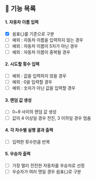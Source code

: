 ## 🚗 기능 목록

#### 1. 자동차 이름 입력

- [x] 쉼표(,)를 기준으로 구분
- [ ] 예외 : 자동차 이름을 입력하지 않는 경우
- [ ] 예외 : 자동차 이름이 5자가 아닌 경우
- [ ] 예외 : 자동차 이름이 중복될 경우

#### 2. 시도할 횟수 입력

- [ ] 예외 : 값을 입력하지 않을 경우
- [ ] 예외 : 0을 입력할 경우
- [ ] 예외 : 숫자가 아닌 값을 입력할 경우

#### 3. 랜덤 값 생성

- [ ] 0~9 사이의 랜덤 값 생성
- [ ] 값이 4 이상일 경우 전진, 3 이하일 경우 멈춤

#### 4. 각 차수별 실행 결과 출력

- [ ] 입력한 횟수만큼 반복 

#### 5. 우승자 출력

- [ ] 가장 멀리 전진한 자동차를 우승자로 선정
- [ ] 우승자가 여러 명일 경우 쉼표(,)로 구분